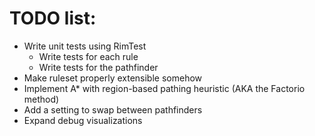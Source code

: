 # TODO list:

- Write unit tests using RimTest
  - Write tests for each rule
  - Write tests for the pathfinder
- Make ruleset properly extensible somehow
- Implement A* with region-based pathing heuristic (AKA the Factorio method)
- Add a setting to swap between pathfinders
- Expand debug visualizations
